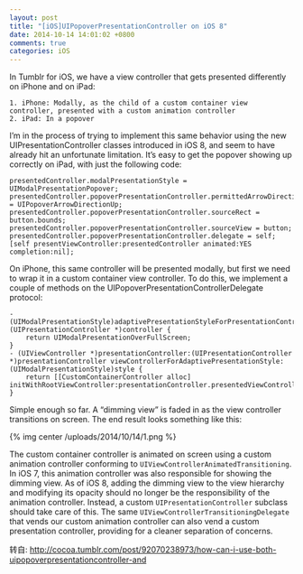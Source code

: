 ```yaml
---
layout: post
title: "[iOS]UIPopoverPresentationController on iOS 8"
date: 2014-10-14 14:01:02 +0800
comments: true
categories: iOS
---
```

In Tumblr for iOS, we have a view controller that gets presented differently on iPhone and on iPad:

	1. iPhone: Modally, as the child of a custom container view controller, presented with a custom animation controller
	2. iPad: In a popover
	
I’m in the process of trying to implement this same behavior using the new UIPresentationController classes introduced in iOS 8, and seem to have already hit an unfortunate limitation.
It’s easy to get the popover showing up correctly on iPad, with just the following code:

```objc
presentedController.modalPresentationStyle = UIModalPresentationPopover;
presentedController.popoverPresentationController.permittedArrowDirections = UIPopoverArrowDirectionUp;
presentedController.popoverPresentationController.sourceRect = button.bounds;
presentedController.popoverPresentationController.sourceView = button;
presentedController.popoverPresentationController.delegate = self;
[self presentViewController:presentedController animated:YES completion:nil];
```

On iPhone, this same controller will be presented modally, but first we need to wrap it in a custom container view controller. To do this, we implement a couple of methods on the UIPopoverPresentationControllerDelegate protocol:

```objc
- (UIModalPresentationStyle)adaptivePresentationStyleForPresentationController:(UIPresentationController *)controller {
    return UIModalPresentationOverFullScreen;
}
- (UIViewController *)presentationController:(UIPresentationController *)presentationController viewControllerForAdaptivePresentationStyle:(UIModalPresentationStyle)style {
    return [[CustomContainerController alloc] initWithRootViewController:presentationController.presentedViewController];
}
```

Simple enough so far.
A “dimming view” is faded in as the view controller transitions on screen. The end result looks something like this:

{% img center /uploads/2014/10/14/1.png %}</br>

The custom container controller is animated on screen using a custom animation controller conforming to `UIViewControllerAnimatedTransitioning`. In iOS 7, this animation controller was also responsible for showing the dimming view.
As of iOS 8, adding the dimming view to the view hierarchy and modifying its opacity should no longer be the responsibility of the animation controller. Instead, a custom `UIPresentationController` subclass should take care of this. The same `UIViewControllerTransitioningDelegate` that vends our custom animation controller can also vend a custom presentation controller, providing for a cleaner separation of concerns.

转自: <http://cocoa.tumblr.com/post/92070238973/how-can-i-use-both-uipopoverpresentationcontroller-and>